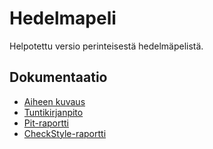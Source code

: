 # Hedelmapeli
Helpotettu versio perinteisestä hedelmäpelistä.

## Dokumentaatio
- [Aiheen kuvaus](Dokumentaatio/aiheenKuvausJaRakenne.md)
- [Tuntikirjanpito](Dokumentaatio/tuntikirjanpito.md)
- [Pit-raportti](https://htmlpreview.github.io/?https://github.com/larimari/Hedelmapeli/blob/master/Dokumentaatio/pit/201708272042/index.html)
- [CheckStyle-raportti](https://htmlpreview.github.io/?https://github.com/larimari/Hedelmapeli/blob/master/Dokumentaatio/checkstyle/site/checkstyle.html)
